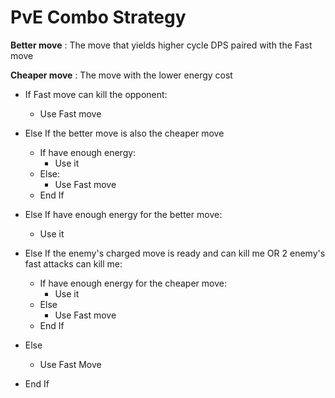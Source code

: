 # PvE Combo Strategy

**Better move** : The move that yields higher cycle DPS paired with the Fast move

**Cheaper move** : The move with the lower energy cost

- If Fast move can kill the opponent:
  - Use Fast move

- Else If the better move is also the cheaper move
  - If have enough energy:
    - Use it
  - Else:
    - Use Fast move
  - End If

- Else If have enough energy for the better move:
  - Use it

- Else If the enemy's charged move is ready and can kill me
    OR 2 enemy's fast attacks can kill me:
  - If have enough energy for the cheaper move:
    - Use it
  - Else
    - Use Fast move
  - End If

- Else
  - Use Fast Move

- End If
